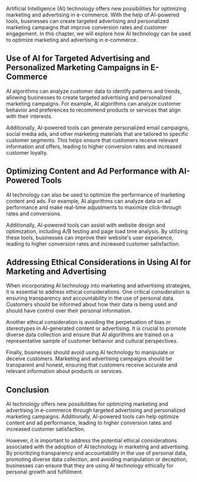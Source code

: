 
Artificial Intelligence (AI) technology offers new possibilities for optimizing marketing and advertising in e-commerce. With the help of AI-powered tools, businesses can create targeted advertising and personalized marketing campaigns that improve conversion rates and customer engagement. In this chapter, we will explore how AI technology can be used to optimize marketing and advertising in e-commerce.

Use of AI for Targeted Advertising and Personalized Marketing Campaigns in E-Commerce
-------------------------------------------------------------------------------------

AI algorithms can analyze customer data to identify patterns and trends, allowing businesses to create targeted advertising and personalized marketing campaigns. For example, AI algorithms can analyze customer behavior and preferences to recommend products or services that align with their interests.

Additionally, AI-powered tools can generate personalized email campaigns, social media ads, and other marketing materials that are tailored to specific customer segments. This helps ensure that customers receive relevant information and offers, leading to higher conversion rates and increased customer loyalty.

Optimizing Content and Ad Performance with AI-Powered Tools
-----------------------------------------------------------

AI technology can also be used to optimize the performance of marketing content and ads. For example, AI algorithms can analyze data on ad performance and make real-time adjustments to maximize click-through rates and conversions.

Additionally, AI-powered tools can assist with website design and optimization, including A/B testing and page load time analysis. By utilizing these tools, businesses can improve their website's user experience, leading to higher conversion rates and increased customer satisfaction.

Addressing Ethical Considerations in Using AI for Marketing and Advertising
---------------------------------------------------------------------------

When incorporating AI technology into marketing and advertising strategies, it is essential to address ethical considerations. One critical consideration is ensuring transparency and accountability in the use of personal data. Customers should be informed about how their data is being used and should have control over their personal information.

Another ethical consideration is avoiding the perpetuation of bias or stereotypes in AI-generated content or advertising. It is crucial to promote diverse data collection and ensure that AI algorithms are trained on a representative sample of customer behavior and cultural perspectives.

Finally, businesses should avoid using AI technology to manipulate or deceive customers. Marketing and advertising campaigns should be transparent and honest, ensuring that customers receive accurate and relevant information about products or services.

Conclusion
----------

AI technology offers new possibilities for optimizing marketing and advertising in e-commerce through targeted advertising and personalized marketing campaigns. Additionally, AI-powered tools can help optimize content and ad performance, leading to higher conversion rates and increased customer satisfaction.

However, it is important to address the potential ethical considerations associated with the adoption of AI technology in marketing and advertising. By prioritizing transparency and accountability in the use of personal data, promoting diverse data collection, and avoiding manipulation or deception, businesses can ensure that they are using AI technology ethically for personal growth and fulfillment.
